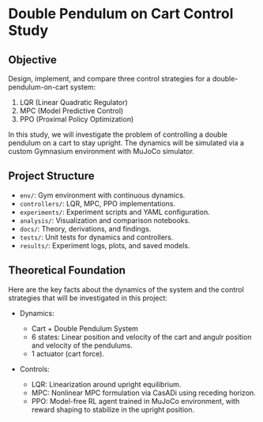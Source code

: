 # Double Pendulum on Cart Control Study

## Objective
Design, implement, and compare three control strategies for a double-pendulum-on-cart system:
1. LQR (Linear Quadratic Regulator)
2. MPC (Model Predictive Control)
3. PPO (Proximal Policy Optimization)

In this study, we will investigate the problem of controlling a double pendulum on a cart to stay upright. The dynamics will be simulated via a custom Gymnasium environment with MuJoCo simulator.

## Project Structure
- `env/`: Gym environment with continuous dynamics.
- `controllers/`: LQR, MPC, PPO implementations.
- `experiments/`: Experiment scripts and YAML configuration.
- `analysis/`: Visualization and comparison notebooks.
- `docs/`: Theory, derivations, and findings.
- `tests/`: Unit tests for dynamics and controllers.
- `results/`: Experiment logs, plots, and saved models.


## Theoretical Foundation
Here are the key facts about the dynamics of the system and the control strategies that will be investigated in this project:
- Dynamics: 
    - Cart + Double Pendulum System
    - 6 states: Linear position and velocity of the cart and angulr position and velocity of the pendulums.
    - 1 actuator (cart force). 

- Controls: 
    -  LQR: Linearization around upright equilibrium.  
    - MPC: Nonlinear MPC formulation via CasADi using receding horizon.  
    - PPO: Model-free RL agent trained in MuJoCo environment, with reward shaping to stabilize in the upright position.  
